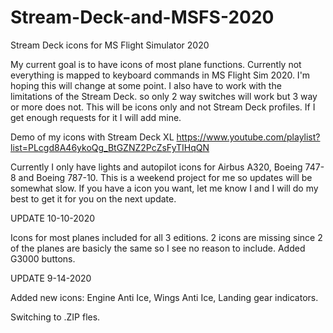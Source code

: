 # Stream-Deck-and-MSFS-2020
Stream Deck icons for MS Flight Simulator 2020

My current goal is to have icons of most plane functions. Currently not everything is mapped to keyboard commands in MS Flight Sim 2020. I'm hoping this will change at some point. I also have to work with the limitations of the Stream Deck. so only 2 way switches will work but 3 way or more does not. This will be icons only and not Stream Deck profiles. If I get enough requests for it I will add mine.

Demo of my icons with Stream Deck XL
https://www.youtube.com/playlist?list=PLcgd8A46ykoQg_BtGZNZ2PcZsFyTIHqQN

Currently I only have lights and autopilot icons for Airbus A320, Boeing 747-8 and Boeing 787-10. This is a weekend project for me so updates will be somewhat slow. If you have a icon you want, let me know I and I will do my best to get it for you on the next update.

UPDATE 10-10-2020

Icons for most planes included for all 3 editions. 2 icons are missing since 2 of the planes are basicly the same so I see no reason to include. Added G3000 buttons.



UPDATE 9-14-2020

Added new icons: Engine Anti Ice, Wings Anti Ice, Landing gear indicators.

Switching to .ZIP fles.
